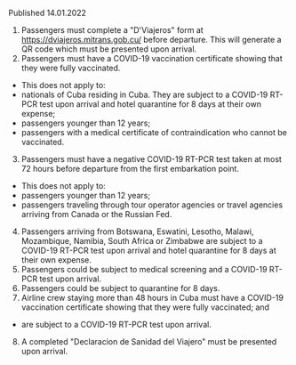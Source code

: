 Published 14.01.2022
1. Passengers must complete a "D'Viajeros" form at <a href="https://dviajeros.mitrans.gob.cu/">https://dviajeros.mitrans.gob.cu/</a> before departure. This will generate a QR code which must be presented upon arrival.
2. Passengers must have a COVID-19 vaccination certificate showing that they were fully vaccinated.
- This does not apply to:
- nationals of Cuba residing in Cuba. They are subject to a COVID-19 RT-PCR test upon arrival and hotel quarantine for 8 days at their own expense;
- passengers younger than 12 years;
- passengers with a medical certificate of contraindication who cannot be vaccinated.
3. Passengers must have a negative COVID-19 RT-PCR test taken at most 72 hours before departure from the first embarkation point.
- This does not apply to:
- passengers younger than 12 years;
- passengers traveling through tour operator agencies or travel agencies arriving from Canada or the Russian Fed.
4. Passengers arriving from Botswana, Eswatini, Lesotho, Malawi, Mozambique, Namibia, South Africa or Zimbabwe are subject to a COVID-19 RT-PCR test upon arrival and hotel quarantine for 8 days at their own expense.
5. Passengers could be subject to medical screening and a COVID-19 RT-PCR test upon arrival.
6. Passengers could be subject to quarantine for 8 days.
7. Airline crew staying more than 48 hours in Cuba must have a COVID-19 vaccination certificate showing that they were fully vaccinated; and
- are subject to a COVID-19 RT-PCR test upon arrival.
8. A completed "Declaracion de Sanidad del Viajero" must be presented upon arrival.